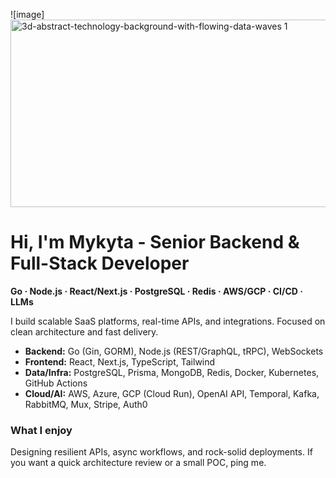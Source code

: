 ![image]<img width="1000" height="300" alt="3d-abstract-technology-background-with-flowing-data-waves 1" src="https://github.com/user-attachments/assets/7cee07c4-f4ed-4a2c-99eb-c5245588b30d" />

# Hi, I'm Mykyta - Senior Backend & Full-Stack Developer

**Go · Node.js · React/Next.js · PostgreSQL · Redis · AWS/GCP · CI/CD · LLMs**

I build scalable SaaS platforms, real-time APIs, and integrations. Focused on clean architecture and fast delivery.

- **Backend:** Go (Gin, GORM), Node.js (REST/GraphQL, tRPC), WebSockets
- **Frontend:** React, Next.js, TypeScript, Tailwind
- **Data/Infra:** PostgreSQL, Prisma, MongoDB, Redis, Docker, Kubernetes, GitHub Actions
- **Cloud/AI:** AWS, Azure, GCP (Cloud Run), OpenAI API, Temporal, Kafka, RabbitMQ, Mux, Stripe, Auth0

### What I enjoy
Designing resilient APIs, async workflows, and rock-solid deployments. If you want a quick architecture review or a small POC, ping me.
